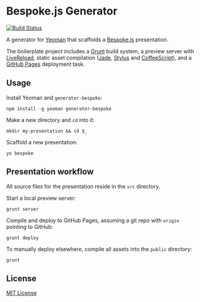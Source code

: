 # Bespoke.js Generator
[![Build Status](https://secure.travis-ci.org/markdalgleish/generator-bespoke.png?branch=master)](https://travis-ci.org/markdalgleish/generator-bespoke)

A generator for [Yeoman](http://yeoman.io) that scaffolds a [Bespoke.js](http://markdalgleish.com/projects/bespoke.js) presentation.

The boilerplate project includes a [Grunt](http://gruntjs.com) build system, a preview server with [LiveReload](http://livereload.com), static asset compilation ([Jade](http://jade-lang.com), [Stylus](http://learnboost.github.io/stylus) and [CoffeeScript](http://coffeescript.org)), and a [GitHub Pages](http://pages.github.com) deployment task.

## Usage

Install Yeoman and `generator-bespoke`:
```
npm install -g yeoman generator-bespoke
```

Make a new directory and `cd` into it:
```
mkdir my-presentation && cd $_
```

Scaffold a new presentation:
```
yo bespoke
```

## Presentation workflow

All source files for the presentation reside in the `src` directory.

Start a local preview server:
```
grunt server
```

Compile and deploy to GitHub Pages, assuming a git repo with `origin` pointing to GitHub:
```
grunt deploy
```

To manually deploy elsewhere, compile all assets into the `public` directory:
```
grunt
```

## License
[MIT License](http://markdalgleish.mit-license.org)
